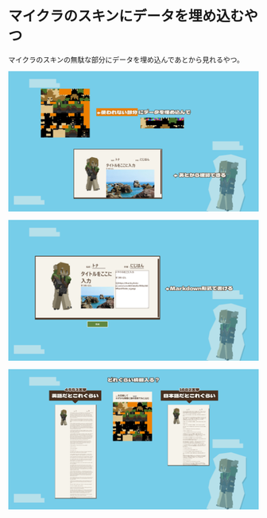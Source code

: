 # マイクラのスキンにデータを埋め込むやつ

マイクラのスキンの無駄な部分にデータを埋め込んであとから見れるやつ。

![1](https://raw.githubusercontent.com/am230/mc-meta-skin/master/assets/1.png)

![2](https://raw.githubusercontent.com/am230/mc-meta-skin/master/assets/2.png)

![2](https://raw.githubusercontent.com/am230/mc-meta-skin/master/assets/3.png)

